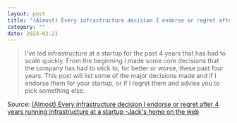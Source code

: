 ```yaml
---
layout: post
title: "(Almost) Every infrastructure decision I endorse or regret after 4 years running infrastructure at a startup"
category: ""
date: 2024-02-21
---
```


>I've led infrastructure at a startup for the past 4 years that has had to scale quickly. From the beginning I made some core decisions that the company has had to stick to, for better or worse, these past four years. This post will list some of the major decisions made and if I endorse them for your startup, or if I regret them and advise you to pick something else.

Source: [(Almost) Every infrastructure decision I endorse or regret after 4 years running infrastructure at a startup -Jack's home on the web](https://cep.dev/posts/every-infrastructure-decision-i-endorse-or-regret-after-4-years-running-infrastructure-at-a-startup/)
